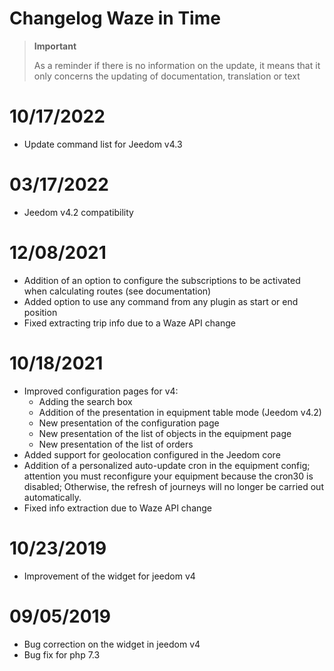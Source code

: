 # Changelog Waze in Time

>**Important**
>
>As a reminder if there is no information on the update, it means that it only concerns the updating of documentation, translation or text

# 10/17/2022

- Update command list for Jeedom v4.3

# 03/17/2022

- Jeedom v4.2 compatibility

# 12/08/2021

- Addition of an option to configure the subscriptions to be activated when calculating routes (see documentation)
- Added option to use any command from any plugin as start or end position
- Fixed extracting trip info due to a Waze API change

# 10/18/2021

- Improved configuration pages for v4:
  - Adding the search box
  - Addition of the presentation in equipment table mode (Jeedom v4.2)
  - New presentation of the configuration page
  - New presentation of the list of objects in the equipment page
  - New presentation of the list of orders
- Added support for geolocation configured in the Jeedom core
- Addition of a personalized auto-update cron in the equipment config; attention you must reconfigure your equipment because the cron30 is disabled; Otherwise, the refresh of journeys will no longer be carried out automatically.
- Fixed info extraction due to Waze API change

# 10/23/2019

- Improvement of the widget for jeedom v4

# 09/05/2019

- Bug correction on the widget in jeedom v4
- Bug fix for php 7.3

